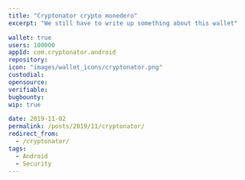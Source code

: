 ```yaml
---
title: "Cryptonator crypto monedero"
excerpt: "We still have to write up something about this wallet"

wallet: true
users: 100000
appId: com.cryptonator.android
repository:
icon: "images/wallet_icons/cryptonator.png"
custodial:
opensource:
verifiable:
bugbounty:
wip: true

date: 2019-11-02
permalink: /posts/2019/11/cryptonator/
redirect_from:
  - /cryptonator/
tags:
  - Android
  - Security
---
```

